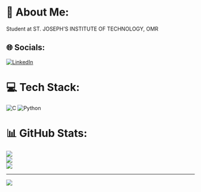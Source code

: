 # 💫 About Me:
Student at ST. JOSEPH'S INSTITUTE OF TECHNOLOGY, OMR


## 🌐 Socials:
[![LinkedIn](https://img.shields.io/badge/LinkedIn-%230077B5.svg?logo=linkedin&logoColor=white)](https://linkedin.com/in/aksha-samuel-4bbb25304) 

# 💻 Tech Stack:
![C](https://img.shields.io/badge/c-%2300599C.svg?style=for-the-badge&logo=c&logoColor=white) ![Python](https://img.shields.io/badge/python-3670A0?style=for-the-badge&logo=python&logoColor=ffdd54)
# 📊 GitHub Stats:
![](https://github-readme-stats.vercel.app/api?username=akshasamuel&theme=dark&hide_border=false&include_all_commits=false&count_private=false)<br/>
![](https://github-readme-streak-stats.herokuapp.com/?user=akshasamuel&theme=dark&hide_border=false)<br/>
![](https://github-readme-stats.vercel.app/api/top-langs/?username=akshasamuel&theme=dark&hide_border=false&include_all_commits=false&count_private=false&layout=compact)

---
[![](https://visitcount.itsvg.in/api?id=akshasamuel&icon=0&color=0)](https://visitcount.itsvg.in)

<!-- Proudly created with GPRM ( https://gprm.itsvg.in ) -->